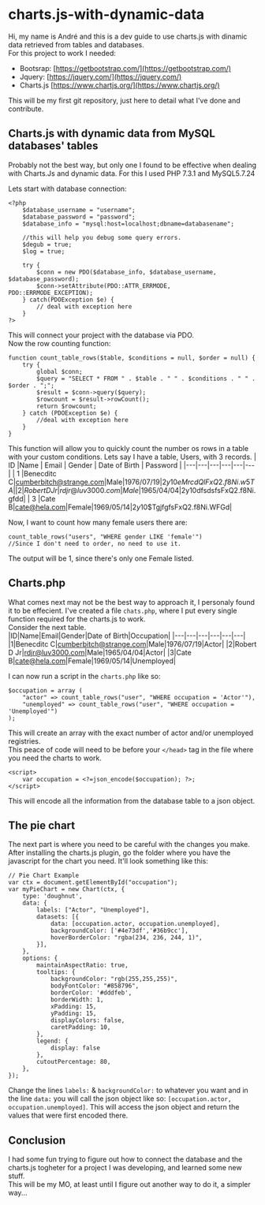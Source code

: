 # charts.js-with-dynamic-data
Hi, my name is André and this is a dev guide to use charts.js with dinamic data retrieved from tables and databases.  
For this project to work I needed:
 - Bootsrap: [https://getbootstrap.com/](https://getbootstrap.com/)
 - Jquery: [https://jquery.com/](https://jquery.com/)
 - Charts.js [https://www.chartjs.org/](https://www.chartjs.org/)

This will be my first git repository, just here to detail what I've done and contribute.

## Charts.js with dynamic data from MySQL databases' tables

Probably not the best way, but only one I found to be effective when dealing with Charts.Js and dynamic data.
For this I used PHP 7.3.1 and MySQL5.7.24

Lets start with database connection:

```
<?php
	$database_username = "username";
	$database_password = "password";
	$database_info = "mysql:host=localhost;dbname=databasename";

	//this will help you debug some query errors.
	$degub = true;
	$log = true;

	try	{
		$conn = new PDO($database_info, $database_username, $database_password);
		$conn->setAttribute(PDO::ATTR_ERRMODE, PDO::ERRMODE_EXCEPTION);
	} catch(PDOException $e) {
		// deal with exception here
	}
?>
```
This will connect your project with the database via PDO.  
Now the row counting function:
```
function count_table_rows($table, $conditions = null, $order = null) {
	try {
		global $conn;
		$query = "SELECT * FROM " . $table . " " . $conditions . " " . $order . ";";
		$result = $conn->query($query);
		$rowcount = $result->rowCount();
		return $rowcount;
	} catch (PDOException $e) {
		//deal with exception here
  	}
}
```
This function will allow you to quickly count the number os rows in a table with your custom conditions.
Lets say I have a table, Users, with 3 records.
| ID |Name   |  Email | Gender | Date of Birth | Password |
|---|---|---|---|---|---|
| 1 |Benecditc C|cumberbitch@strange.com|Male|1976/07/19|$2y$10$eMrcdQlFxQ2.f8Ni.w5TA|
| 2 |Robert D Jr|rdjr@luv3000.com|Male|1965/04/04|$2y$10$dfsdsfsFxQ2.f8Ni.gfdd|
| 3 |Cate B|cate@hela.com|Female|1969/05/14|$2y$10$TgjfgfsFxQ2.f8Ni.WFGd|

Now, I want to count how many female users there are:
```
count_table_rows("users", "WHERE gender LIKE 'female'") 
//Since I don't need to order, no need to use it.
```
The output will be 1, since there's only one Female listed.
## Charts.php
What comes next may not be the best way to approach it, I personaly found it to be effecient.
I've created a file ```chats.php```, where I put every single function required for the charts.js to work.  
Consider the next table.  
|ID|Name|Email|Gender|Date of Birth|Occupation|
|---|---|---|---|---|---|
|1|Benecditc C|cumberbitch@strange.com|Male|1976/07/19|Actor|
|2|Robert D Jr|rdjr@luv3000.com|Male|1965/04/04|Actor|
|3|Cate B|cate@hela.com|Female|1969/05/14|Unemployed| 
 
I can now run a script in the  ```charts.php``` like so:
```
$occupation = array (
	"actor" => count_table_rows("user", "WHERE occupation = 'Actor'"),
	"unemployed" => count_table_rows("user", "WHERE occupation = 'Unemployed'")
);
```
This will create an array with the exact number of actor and/or unemployed registries.  
This peace of code will need to be before your ```</head>``` tag in the file where you need the charts to work.  
```
<script>
	var occupation = <?=json_encode($occupation); ?>;
</script>
```
This will encode all the information from the database table to a json object.
## The pie chart
The next part is where you need to be careful with the changes you make. After installing the charts.js plugin, go the folder where you have the javascript for the chart you need. It'll look something like this:
```
// Pie Chart Example
var ctx = document.getElementById("occupation");
var myPieChart = new Chart(ctx, {
	type: 'doughnut',
	data: {
		labels: ["Actor", "Unemployed"],
		datasets: [{
			data: [occupation.actor, occupation.unemployed],
			backgroundColor: ['#4e73df','#36b9cc'],
			hoverBorderColor: "rgba(234, 236, 244, 1)",
		}],
	},
	options: {
		maintainAspectRatio: true,
		tooltips: {
			backgroundColor: "rgb(255,255,255)",
			bodyFontColor: "#858796",
			borderColor: '#dddfeb',
			borderWidth: 1,
			xPadding: 15,
			yPadding: 15,
			displayColors: false,
			caretPadding: 10,
		},
		legend: {
			display: false
		},
		cutoutPercentage: 80,
	},
});
```
Change the lines ```labels:``` & ```backgroundColor:``` to whatever you want and in the line ```data:```
you will call the json object like so: ```[occupation.actor, occupation.unemployed]```. This will access the json object and return the values that were first encoded there.
## Conclusion
I had some fun trying to figure out how to connect the database and the charts.js togheter for a project I was developing, and learned some new stuff.  
This will be my MO, at least until I figure out another way to do it, a simpler way...